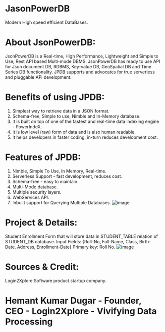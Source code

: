 # JasonPowerDB
Modern High speed efficient DataBases.

# About JsonPowerDB:
JsonPowerDB is a Real-time, High Performance, Lightweight and Simple to Use, Rest API based Multi-mode DBMS. JsonPowerDB has ready to use API for Json document DB, RDBMS, Key-value DB, GeoSpatial DB and Time Series DB functionality. JPDB supports and advocates for true serverless and pluggable API development.

# Benefits of using JPDB:
1. Simplest way to retrieve data in a JSON format.
2. Schema-free, Simple to use, Nimble and In-Memory database.
3. It is built on top of one of the fastest and real-time data indexing engine - PowerIndeX.
4. It is low level (raw) form of data and is also human readable.
5. It helps developers in faster coding, in-turn reduces development cost.

# Features of JPDB:
1. Nimble, Simple To Use, In Memory, Real-time.
2. Serverless Support - fast development, reduces cost.
3. Schema-free - easy to maintain.
4. Multi-Mode database.
5. Multiple security layers.
6. WebServices API.
7. Inbuilt support for Querying Multiple Databases.
![image](https://github.com/user-attachments/assets/7fd54671-46fc-480a-b0fe-496fc0aa4faf)

# Project & Details:
Student Enrollment Form that will store data in STUDENT_TABLE relation of STUDENT_DB database.
Input Fields: {Roll-No, Full-Name, Class, Birth-Date, Address, Enrollment-Date}
Primary key: Roll No.
![image](https://github.com/user-attachments/assets/86c3acc8-d5ac-452a-929c-27e5d637e15b)

# Sources & Credit:
Login2Xplore Software product startup company.
# Hemant Kumar Dugar - Founder, CEO - Login2Xplore - Vivifying Data Processing
